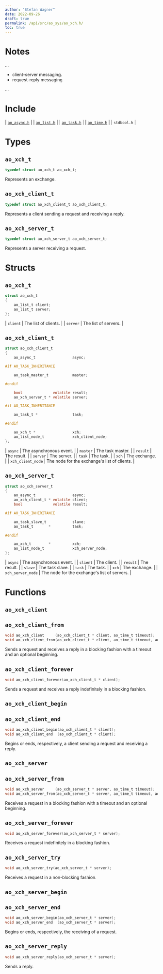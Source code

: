 ```yaml
---
author: "Stefan Wagner"
date: 2022-09-26
draft: true
permalink: /api/src/ao_sys/ao_xch.h/
toc: true
---
```


# Notes

...

- client-server messaging.
- request-reply messaging

...

# Include

| [`ao_async.h`](ao_async.h.md) |
| [`ao_list.h`](../ao/ao_list.h.md) |
| [`ao_task.h`](ao_task.h.md) |
| [`ao_time.h`](ao_time.h.md) |
| `stdbool.h` |

# Types

## `ao_xch_t`

```c
typedef struct ao_xch_t ao_xch_t;
```

Represents an exchange.

## `ao_xch_client_t`

```c
typedef struct ao_xch_client_t ao_xch_client_t;
```

Represents a client sending a request and receiving a reply.

## `ao_xch_server_t`

```c
typedef struct ao_xch_server_t ao_xch_server_t;
```

Represents a server receiving a request.

# Structs

## `ao_xch_t`

```c
struct ao_xch_t
{
    ao_list_t client;
    ao_list_t server;
};
```

| `client` | The list of clients. |
| `server` | The list of servers. |

## `ao_xch_client_t`

```c
struct ao_xch_client_t
{
    ao_async_t                 async;

#if AO_TASK_INHERITANCE

    ao_task_master_t           master;

#endif

    bool              volatile result;
    ao_xch_server_t * volatile server;

#if AO_TASK_INHERITANCE

    ao_task_t *                task;

#endif

    ao_xch_t *                 xch;
    ao_list_node_t             xch_client_node;
};
```

| `async` | The asynchronous event. |
| `master` | The task master. |
| `result` | The result. |
| `server` | The server. |
| `task` | The task. |
| `xch` | The exchange. |
| `xch_client_node` | The node for the exchange's list of clients. |

## `ao_xch_server_t`

```c
struct ao_xch_server_t
{
    ao_async_t                 async;
    ao_xch_client_t * volatile client;
    bool              volatile result;

#if AO_TASK_INHERITANCE

    ao_task_slave_t            slave;
    ao_task_t       *          task;

#endif

    ao_xch_t        *          xch;
    ao_list_node_t             xch_server_node;
};
```

| `async` | The asynchronous event. |
| `client` | The client. |
| `result` | The result. |
| `slave` | The task slave. |
| `task` | The task. |
| `xch` | The exchange. |
| `xch_server_node` | The node for the exchange's list of servers. |

# Functions

## `ao_xch_client`
## `ao_xch_client_from`

```c
void ao_xch_client     (ao_xch_client_t * client, ao_time_t timeout);
void ao_xch_client_from(ao_xch_client_t * client, ao_time_t timeout, ao_time_t beginning);
```

Sends a request and receives a reply in a blocking fashion with a timeout and an optional beginning.

## `ao_xch_client_forever`

```c
void ao_xch_client_forever(ao_xch_client_t * client);
```

Sends a request and receives a reply indefinitely in a blocking fashion.

## `ao_xch_client_begin`
## `ao_xch_client_end`

```c
void ao_xch_client_begin(ao_xch_client_t * client);
void ao_xch_client_end  (ao_xch_client_t * client);
```

Begins or ends, respectively, a client sending a request and receiving a reply.

## `ao_xch_server`
## `ao_xch_server_from`

```c
void ao_xch_server     (ao_xch_server_t * server, ao_time_t timeout);
void ao_xch_server_from(ao_xch_server_t * server, ao_time_t timeout, ao_time_t beginning);
```

Receives a request in a blocking fashion with a timeout and an optional beginning.

## `ao_xch_server_forever`

```c
void ao_xch_server_forever(ao_xch_server_t * server);
```

Receives a request indefinitely in a blocking fashion.

## `ao_xch_server_try`

```c
void ao_xch_server_try(ao_xch_server_t * server);
```

Receives a request in a non-blocking fashion.

## `ao_xch_server_begin`
## `ao_xch_server_end`

```c
void ao_xch_server_begin(ao_xch_server_t * server);
void ao_xch_server_end  (ao_xch_server_t * server);
```

Begins or ends, respectively, the receiving of a request.

## `ao_xch_server_reply`

```c
void ao_xch_server_reply(ao_xch_server_t * server);
```

Sends a reply.

